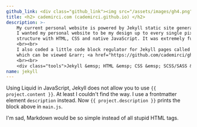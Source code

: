```yaml
---
github_link: <div class="github_link"><img src="/assets/images/gh4.png"><a href="https://github.com/cademirci/cademirci.github.io" target="_blank">Inspect on GitHub</a></div>
title: <h2> cademirci.com (cademirci.github.io) </h2>
description: >-    
    My current personal website is powered by Jekyll static site generator framework. Used no bootstrap, theme or ready-to-use template.
    I wanted my personal website to be my design up to every single pixel. Only Jekyll
    structure with HTML, CSS and native JavaScript. It was extremely fun.
    <br><br>
    I also coded a little code block regulator for Jekyll pages called "ghost-code.js",
    which can be viewed &rarr; <a href="https://github.com/cademirci/ghost-code">on Github</a>.
    <br><br>
    <div class="tools">Jekyll &emsp; HTML &emsp; CSS &emsp; SCSS/SASS &emsp; JavaScript</div>
name: jekyll
---
```


Using Liquid in JavaScript, Jekyll does not allow you to use `{{ project.content }}`. At least I couldn't find the way.
I use a frontmatter element `description` instead. Now `{{ project.description }}` prints the block above in `main.js`.

I'm sad, Markdown would be so simple instead of all stupid HTML tags.
